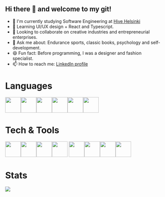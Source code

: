 ## Hi there 👋 and welcome to my git! 

- 🔭 I'm currently studying Software Engineering at [Hive Helsinki](https://www.hive.fi/en/)
- 📖 Learning UI/UX design + React and Typescript.
- 🤘 Looking to collaborate on creative industries and entrepreneurial enterprises.
- 💬 Ask me about: Endurance sports, classic books, psychology and self-development.
- 😄 Fun fact: Before programming, I was a designer and fashion specialist.
- 📫 How to reach me: [LinkedIn profile](https://www.linkedin.com/in/joaog-nascimento/)

# Languages
<img height=50 src="https://cdn.jsdelivr.net/gh/devicons/devicon/icons/c/c-original.svg"/><img height=50 src="https://cdn.jsdelivr.net/gh/devicons/devicon/icons/cplusplus/cplusplus-original.svg"/><img height=50 src="https://cdn.jsdelivr.net/gh/devicons/devicon/icons/bash/bash-original.svg" /><img height=50 src="https://cdn.jsdelivr.net/gh/devicons/devicon/icons/html5/html5-original.svg" /><img height=50 src="https://cdn.jsdelivr.net/gh/devicons/devicon/icons/css3/css3-original.svg" /><img height=50 src="https://cdn.jsdelivr.net/gh/devicons/devicon/icons/react/react-original.svg" />

# Tech & Tools
<img height=50 src="https://cdn.jsdelivr.net/gh/devicons/devicon/icons/git/git-plain.svg"/><img height=50 src="https://cdn.jsdelivr.net/gh/devicons/devicon/icons/docker/docker-original.svg"/><img height=50 src="https://cdn.jsdelivr.net/gh/devicons/devicon/icons/visualstudio/visualstudio-plain.svg"/><img height=50 src="https://cdn.jsdelivr.net/gh/devicons/devicon/icons/canva/canva-original.svg"/>
<img height=50 src="https://cdn.jsdelivr.net/gh/devicons/devicon/icons/figma/figma-original.svg"/><img height=50 src="https://cdn.jsdelivr.net/gh/devicons/devicon/icons/photoshop/photoshop-plain.svg"/><img height=50 src="https://cdn.jsdelivr.net/gh/devicons/devicon/icons/illustrator/illustrator-plain.svg"/><img height=50 src="https://cdn.jsdelivr.net/gh/devicons/devicon/icons/matlab/matlab-original.svg"/>

# Stats
<img src="https://github-readme-stats.vercel.app/api?username=nascimento-jgb&show_icons=true"/>
